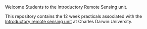 Welcome Students to the Introductory Remote Sensing unit. 

This repository contains the 12 week practicals associated with the [Introductory remote sensing unit](https://stapps.cdu.edu.au/f?p=100:21:::::P21_SEARCH_UNIT,P21_SEARCH_VERSION,P21_SEARCH_YEAR:ENV202,4,2022) at Charles Darwin University.

